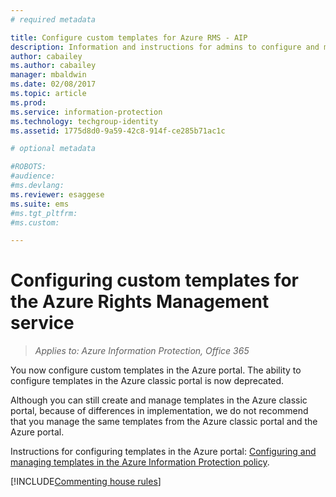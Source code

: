 ```yaml
---
# required metadata

title: Configure custom templates for Azure RMS - AIP
description: Information and instructions for admins to configure and manage usage rights templates. 
author: cabailey
ms.author: cabailey
manager: mbaldwin
ms.date: 02/08/2017
ms.topic: article
ms.prod:
ms.service: information-protection
ms.technology: techgroup-identity
ms.assetid: 1775d8d0-9a59-42c8-914f-ce285b71ac1c

# optional metadata

#ROBOTS:
#audience:
#ms.devlang:
ms.reviewer: esaggese
ms.suite: ems
#ms.tgt_pltfrm:
#ms.custom:

---
```


# Configuring custom templates for the Azure Rights Management service

>*Applies to: Azure Information Protection, Office 365*

You now configure custom templates in the Azure portal. The ability to configure templates in the Azure classic portal is now deprecated.

Although you can still create and manage templates in the Azure classic portal, because of differences in implementation, we do not recommend that you manage the same templates from the Azure classic portal and the Azure portal.

Instructions for configuring templates in the Azure portal: [Configuring and managing templates in the Azure Information Protection policy](configure-policy-templates.md).


[!INCLUDE[Commenting house rules](../includes/houserules.md)]

